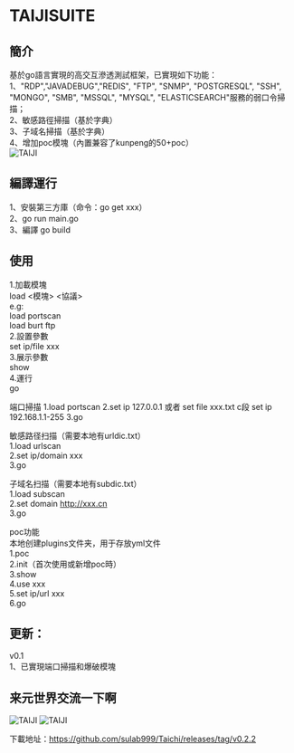 # TAIJISUITE
## 簡介
基於go語言實現的高交互滲透測試框架，已實現如下功能：  
1、"RDP","JAVADEBUG","REDIS", "FTP", "SNMP", "POSTGRESQL", "SSH", "MONGO", "SMB", "MSSQL", "MYSQL", "ELASTICSEARCH"服務的弱口令掃描；  
2、敏感路徑掃描（基於字典）  
3、子域名掃描（基於字典）    
4、增加poc模塊（內置兼容了kunpeng的50+poc）  
![TAIJI](https://github.com/sulab999/Taichi/raw/main/demo.png "demo")
## 編譯運行
1、安裝第三方庫（命令：go get xxx）  
2、go run main.go  
3、編譯
go build  

## 使用
1.加載模塊  
load <模塊> <協議>  
e.g:  
load portscan  
load burt ftp  
2.設置參數  
set ip/file  xxx  
3.展示參數  
show  
4.運行  
go  

端口掃描
1.load portscan
2.set ip 127.0.0.1
或者 set file xxx.txt
c段 set ip 192.168.1.1-255
3.go

敏感路径扫描（需要本地有urldic.txt）  
1.load urlscan  
2.set ip/domain xxx  
3.go

子域名扫描（需要本地有subdic.txt）  
1.load subscan  
2.set domain http://xxx.cn  
3.go  

poc功能  
本地创建plugins文件夹，用于存放yml文件  
1.poc  
2.init（首次使用或新增poc時）  
3.show  
4.use xxx  
5.set ip/url xxx  
6.go  

## 更新：  
v0.1  
1、已實現端口掃描和爆破模塊
## 来元世界交流一下啊
![TAIJI](https://github.com/sulab999/Taichi/blob/main/nworld.jpg)
![TAIJI](https://github.com/sulab999/Taichi/blob/main/webchat.png)

下載地址：https://github.com/sulab999/Taichi/releases/tag/v0.2.2

